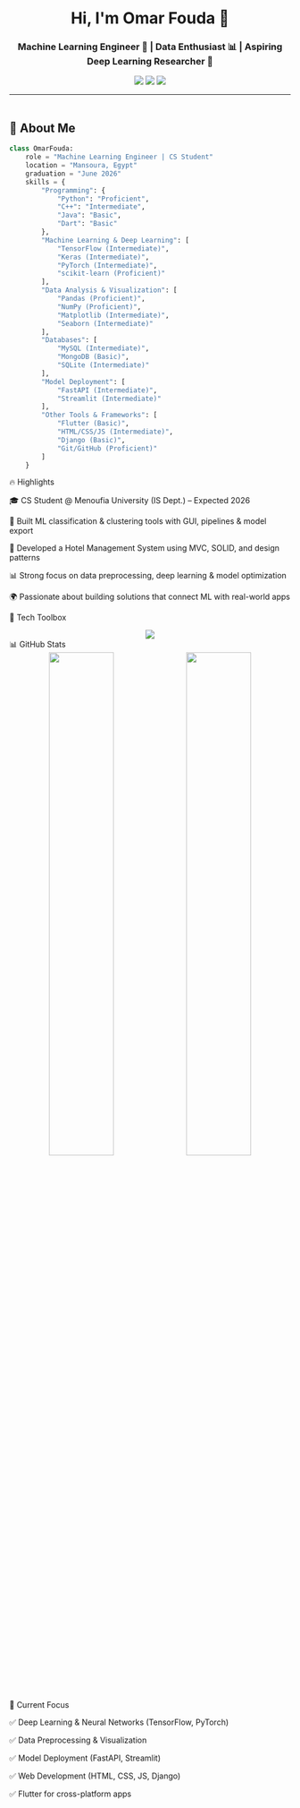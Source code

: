 <h1 align="center">Hi, I'm Omar Fouda 👋</h1>
<h3 align="center">Machine Learning Engineer 🤖 | Data Enthusiast 📊 | Aspiring Deep Learning Researcher 🔬</h3>

<p align="center">
  <a href="https://www.linkedin.com/in/omar-fouda-07ab01282/"><img src="https://img.shields.io/badge/Omar%20Fouda-0077B5?style=for-the-badge&logo=linkedin&logoColor=white" /></a>
  <a href="https://github.com/omarfoud"><img src="https://img.shields.io/badge/GitHub-omarfoud-181717?style=for-the-badge&logo=github&logoColor=white" /></a>
  <a href="mailto:omarfouda117@gmail.com"><img src="https://img.shields.io/badge/Email-omarfouda117%40gmail.com-red?style=for-the-badge&logo=gmail&logoColor=white" /></a>
</p>

---

<img src="https://media.giphy.com/media/3o7abKhOpu0NwenH3O/giphy.gif" width="100%" height="3px" />

## 🚀 About Me

```python
class OmarFouda:
    role = "Machine Learning Engineer | CS Student"
    location = "Mansoura, Egypt"
    graduation = "June 2026"
    skills = {
        "Programming": {
            "Python": "Proficient",
            "C++": "Intermediate",
            "Java": "Basic",
            "Dart": "Basic"
        },
        "Machine Learning & Deep Learning": [
            "TensorFlow (Intermediate)",
            "Keras (Intermediate)",
            "PyTorch (Intermediate)",
            "scikit-learn (Proficient)"
        ],
        "Data Analysis & Visualization": [
            "Pandas (Proficient)",
            "NumPy (Proficient)",
            "Matplotlib (Intermediate)",
            "Seaborn (Intermediate)"
        ],
        "Databases": [
            "MySQL (Intermediate)",
            "MongoDB (Basic)",
            "SQLite (Intermediate)"
        ],
        "Model Deployment": [
            "FastAPI (Intermediate)",
            "Streamlit (Intermediate)"
        ],
        "Other Tools & Frameworks": [
            "Flutter (Basic)",
            "HTML/CSS/JS (Intermediate)",
            "Django (Basic)",
            "Git/GitHub (Proficient)"
        ]
    }
```
🔥 Highlights

🎓 CS Student @ Menoufia University (IS Dept.) – Expected 2026

🤖 Built ML classification & clustering tools with GUI, pipelines & model export

🏨 Developed a Hotel Management System using MVC, SOLID, and design patterns

📊 Strong focus on data preprocessing, deep learning & model optimization

🌍 Passionate about building solutions that connect ML with real-world apps

🧰 Tech Toolbox
<div align="center"> <img src="https://skillicons.dev/icons?i=python,cpp,java,flutter,dart,html,css,js,django,tensorflow,pytorch,mysql,mongodb,git,github,vscode" /> </div>
📊 GitHub Stats
<div align="center"> <img src="https://github-readme-stats.vercel.app/api?username=omarfoud&show_icons=true&theme=tokyonight" width="48%" /> <img src="https://github-readme-streak-stats.herokuapp.com/?user=omarfoud&theme=tokyonight" width="48%" /> </div>
🎯 Current Focus

✅ Deep Learning & Neural Networks (TensorFlow, PyTorch)

✅ Data Preprocessing & Visualization

✅ Model Deployment (FastAPI, Streamlit)

✅ Web Development (HTML, CSS, JS, Django)

✅ Flutter for cross-platform apps
